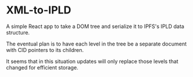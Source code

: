 # XML-to-IPLD

A simple React app to take a DOM tree and serialize it to IPFS's IPLD data structure.

The eventual plan is to have each level in the tree be a separate document with CID pointers to its children.

It seems that in this situation updates will only replace those levels that changed for efficient storage.